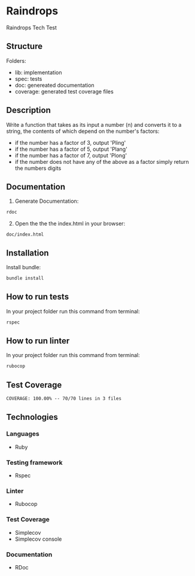 # Raindrops

Raindrops Tech Test

## Structure
Folders:
- lib: implementation
- spec: tests
- doc: genereated documentation
- coverage: generated test coverage files

## Description
Write a function that takes as its input a number (n) and converts it to a string, the contents of which depend on the number's factors:
- if the number has a factor of 3, output 'Pling'
- if the number has a factor of 5, output 'Plang'
- if the number has a factor of 7, output 'Plong'
- if the number does not have any of the above as a factor simply return the numbers digits

## Documentation
1. Generate Documentation:
```bash
rdoc
```
2. Open the the the index.html in your browser:
```text
doc/index.html
```
## Installation
Install bundle:
```bash
bundle install
```

## How to run tests
In your project folder run this command from terminal:
```bash
rspec
```

## How to run linter
In your project folder run this command from terminal:
```bash
rubocop
```

## Test Coverage
```text
COVERAGE: 100.00% -- 70/70 lines in 3 files
```

## Technologies
### Languages
- Ruby

### Testing framework
- Rspec

### Linter
- Rubocop

### Test Coverage
- Simplecov
- Simplecov console

### Documentation
- RDoc
